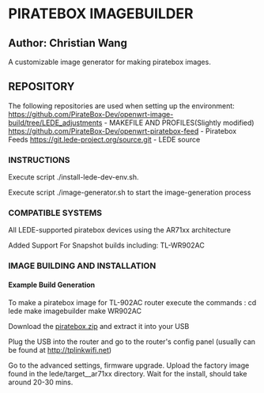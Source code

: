 # PIRATEBOX IMAGEBUILDER 
## Author: Christian Wang
A customizable image generator for making piratebox images. 

## REPOSITORY
The following repositories are used when setting up the environment:
https://github.com/PirateBox-Dev/openwrt-image-build/tree/LEDE_adjustments - MAKEFILE AND PROFILES(Slightly modified)
https://github.com/PirateBox-Dev/openwrt-piratebox-feed - Piratebox Feeds
https://git.lede-project.org/source.git - LEDE source

### INSTRUCTIONS
Execute script ./install-lede-dev-env.sh.

Execute script ./image-generator.sh to start the image-generation process

### COMPATIBLE SYSTEMS
All LEDE-supported piratebox devices using the AR71xx architecture

Added Support For Snapshot builds including:
TL-WR902AC

### IMAGE BUILDING AND INSTALLATION
#### Example Build Generation
To make a piratebox image for TL-902AC router execute the commands :
cd lede
make imagebuilder
make WR902AC


Download the [piratebox.zip](http://development.piratebox.de/target_piratebox_ar71xx-generic/install_piratebox.zip) and extract it into your USB

Plug the USB into the router and go to the router's config panel (usually can be found at http://tplinkwifi.net)

Go to the advanced settings, firmware upgrade. Upload the factory image found in the lede/target__ar71xx directory. Wait for the install, should take around 20-30 mins.
